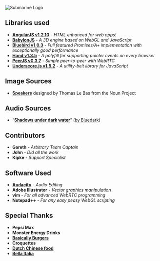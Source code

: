 ![Submarine Logo](http://puu.sh/6OPOt.png)

## Libraries used
 * [**AngularJS v1.2.10**](http://angularjs.org) - _HTML enhanced for web apps!_
 * [**BabylonJS**](http://www.babylonjs.com/) - _A 3D engine based on WebGL and JavaScript_
 * [**Bluebird v1.0.3**](https://npmjs.org/package/bluebird) - _Full featured Promises/A+ implementation with exceptionally good performance_
 * [**Hand v1.3.5**](http://handjs.codeplex.com/) - _A polyfill for supporting pointer events on every browser_
 * [**PeerJS v0.3.7**](http://peerjs.com/) - _Simple peer-to-peer with WebRTC_
 * [**Underscore.js v1.5.2**](http://underscorejs.org/) - _A utility-belt library for JavaScript_

## Image Sources
 * [**Speakers**](http://thenounproject.com/term/speaker/6180/) designed by Thomas Le Bas from the Noun Project

## Audio Sources
 * “[**Shadows under dark water**](http://freemusicarchive.org/music/Bluedark/Places_of_Mystery/04_bluedark_-_shadows_under_dark_water_1413)” ([by Bluedark](http://freemusicarchive.org/music/Bluedark/))

## Contributors
 * **Gareth** - _Arbitrary Team Captain_
 * **John** - _Did all the work_
 * **Kipke** - _Support Specialist_

## Software Used
 * [**Audacity**](http://audacity.sourceforge.net/) - _Audio Editing_
 * **Adobe Illustrator** - _Vector graphics manipulation_
 * **vim** - _For all advanced WebRTC programming_
 * **Notepad++** - _For any easy peasy WebGL scripting_
 
 

## Special Thanks
 * **Pepsi Max**
 * **Monster Energy Drinks**
 * [**Basically Burgers**](http://www.basicallyburgers.com/)
 * **Croquettes**
 * [**Dutch Chinese food**](http://www.kingsgardenwageningen.nl/)
 * [**Bella Italia**](http://www.pizzeria-bella-italia.nl/)
 


